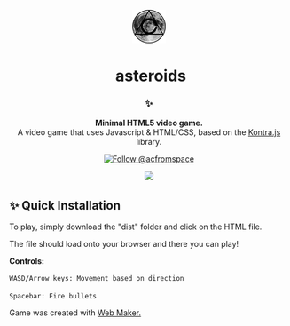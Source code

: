 <!-- HEADING -->

<p align="center">
  <img src="../../../../other/images/avatar.png" width="60">
</p>
<h1 align="center">️
  asteroids
</h1>

<!-- DESCRIPTION -->

<h3 align="center">
  <span role="img" aria-label="Sparkles">✨</span>
</h3>
<p align="center">
  <strong>Minimal HTML5 video game.</strong><br>
  A video game that uses Javascript & HTML/CSS, based on the <a href="https://github.com/straker/kontra" target="_blank">Kontra.js</a> library.
</p>

<!-- INFORMATION (Shields:IO) -->

<p align="center">
    <!-- <a href="https://github.com/acfromspace/infinitygauntlet/blob/master/LICENSE">
        <img src="https://img.shields.io/github/license/mashape/apistatus.svg"
            alt="License: MIT"></a> -->
    <a href="https://twitter.com/intent/follow?screen_name=acfromspace">
        <img src="https://img.shields.io/twitter/follow/acfromspace.svg?style=social&logo=twitter"
            alt="Follow @acfromspace"></a>
</p>

<!-- FEATURES -->

<p align="center">
  <img src="../../../images/doggo.gif">
</p>

<!-- QUICK INSTALLATION -->

## <span role="img" aria-label="Sparkles">✨</span> Quick Installation

To play, simply download the "dist" folder and click on the HTML file.

The file should load onto your browser and there you can play!

**Controls:**

```
WASD/Arrow keys: Movement based on direction

Spacebar: Fire bullets
```

Game was created with <a href="https://webmakerapp.com/app/" target="_blank">Web Maker.</a>
